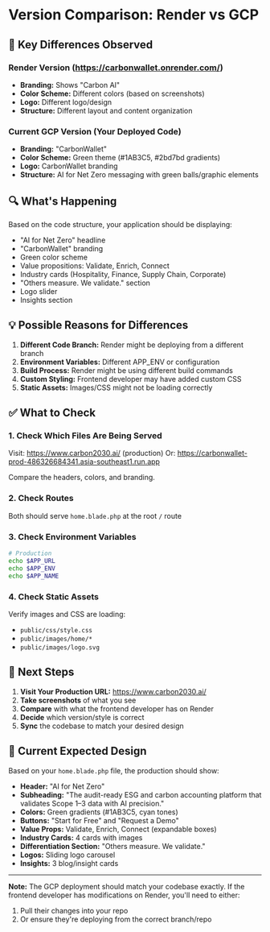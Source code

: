 # Version Comparison: Render vs GCP

## 🎨 Key Differences Observed

### Render Version (https://carbonwallet.onrender.com/)
- **Branding:** Shows "Carbon AI" 
- **Color Scheme:** Different colors (based on screenshots)
- **Logo:** Different logo/design
- **Structure:** Different layout and content organization

### Current GCP Version (Your Deployed Code)
- **Branding:** "CarbonWallet" 
- **Color Scheme:** Green theme (#1AB3C5, #2bd7bd gradients)
- **Logo:** CarbonWallet branding
- **Structure:** AI for Net Zero messaging with green balls/graphic elements

## 🔍 What's Happening

Based on the code structure, your application should be displaying:
- "AI for Net Zero" headline
- "CarbonWallet" branding
- Green color scheme
- Value propositions: Validate, Enrich, Connect
- Industry cards (Hospitality, Finance, Supply Chain, Corporate)
- "Others measure. We validate." section
- Logo slider
- Insights section

## 💡 Possible Reasons for Differences

1. **Different Code Branch:** Render might be deploying from a different branch
2. **Environment Variables:** Different APP_ENV or configuration
3. **Build Process:** Render might be using different build commands
4. **Custom Styling:** Frontend developer may have added custom CSS
5. **Static Assets:** Images/CSS might not be loading correctly

## ✅ What to Check

### 1. Check Which Files Are Being Served
Visit: https://www.carbon2030.ai/ (production)
Or: https://carbonwallet-prod-486326684341.asia-southeast1.run.app

Compare the headers, colors, and branding.

### 2. Check Routes
Both should serve `home.blade.php` at the root `/` route

### 3. Check Environment Variables
```bash
# Production
echo $APP_URL
echo $APP_ENV
echo $APP_NAME
```

### 4. Check Static Assets
Verify images and CSS are loading:
- `public/css/style.css`
- `public/images/home/*`
- `public/images/logo.svg`

## 🎯 Next Steps

1. **Visit Your Production URL:** https://www.carbon2030.ai/
2. **Take screenshots** of what you see
3. **Compare** with what the frontend developer has on Render
4. **Decide** which version/style is correct
5. **Sync** the codebase to match your desired design

## 📝 Current Expected Design

Based on your `home.blade.php` file, the production should show:

- **Header:** "AI for Net Zero"
- **Subheading:** "The audit-ready ESG and carbon accounting platform that validates Scope 1–3 data with AI precision."
- **Colors:** Green gradients (#1AB3C5, cyan tones)
- **Buttons:** "Start for Free" and "Request a Demo"
- **Value Props:** Validate, Enrich, Connect (expandable boxes)
- **Industry Cards:** 4 cards with images
- **Differentiation Section:** "Others measure. We validate."
- **Logos:** Sliding logo carousel
- **Insights:** 3 blog/insight cards

---

**Note:** The GCP deployment should match your codebase exactly. If the frontend developer has modifications on Render, you'll need to either:
1. Pull their changes into your repo
2. Or ensure they're deploying from the correct branch/repo

